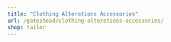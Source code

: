 ```yaml
---
title: "Clothing Alterations Accessories"
url: /gateshead/clothing-alterations-accessories/
shop: tailor
---
```

